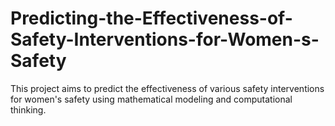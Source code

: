 # Predicting-the-Effectiveness-of-Safety-Interventions-for-Women-s-Safety
This project aims to predict the effectiveness of various safety interventions for women's safety using mathematical modeling and computational thinking. 
